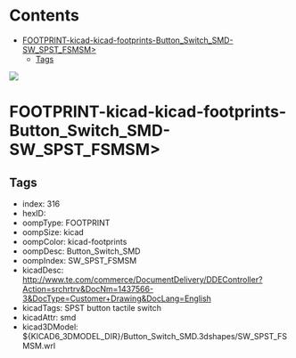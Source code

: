 



Contents
========

* [FOOTPRINT-kicad-kicad-footprints-Button_Switch_SMD-SW_SPST_FSMSM>](#footprint-kicad-kicad-footprints-button_switch_smd-sw_spst_fsmsm)
	* [Tags](#tags)
  
![][im]
# FOOTPRINT-kicad-kicad-footprints-Button_Switch_SMD-SW_SPST_FSMSM>

## Tags

- index: 316
- hexID: 
- oompType: FOOTPRINT
- oompSize: kicad
- oompColor: kicad-footprints
- oompDesc: Button_Switch_SMD
- oompIndex: SW_SPST_FSMSM
- kicadDesc: http://www.te.com/commerce/DocumentDelivery/DDEController?Action=srchrtrv&DocNm=1437566-3&DocType=Customer+Drawing&DocLang=English
- kicadTags: SPST button tactile switch
- kicadAttr: smd
- kicad3DModel: ${KICAD6_3DMODEL_DIR}/Button_Switch_SMD.3dshapes/SW_SPST_FSMSM.wrl



[im]: image.png
